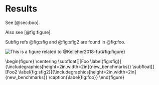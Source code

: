 # Results

See [@sec:boo].

Also see [@fig:figure].  

Subfig refs @fig:sfig and @fig:sfig2 are found in @fig:foo.

![This is a figure related to @Kelleher2018-fu](new_benchmarks){#fig:figure}

\begin{figure}
\centering
\subfloat[][Foo \label{fig:sfig}]{\includegraphics[height=2in,width=2in]{new_benchmarks}}
\subfloat[][Foo2 \label{fig:sfig2}]{\includegraphics[height=2in,width=2in]{new_benchmarks}}
\caption{\label{fig:foo}}
\end{figure}


